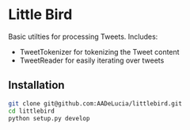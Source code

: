 # Little Bird

Basic utilties for processing Tweets. Includes:  
* TweetTokenizer for tokenizing the Tweet content
* TweetReader for easily iterating over tweets

## Installation
```bash
git clone git@github.com:AADeLucia/littlebird.git
cd littlebird
python setup.py develop
```

